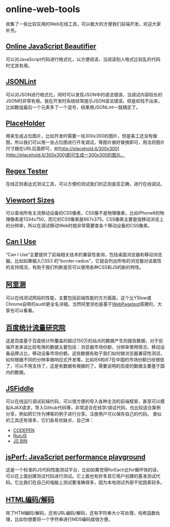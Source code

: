 # online-web-tools
收集了一些比较实用的Web在线工具，可以极大的方便我们前端开发，欢迎大家补充。

## [Online JavaScript Beautifier](http://jsbeautifier.org/)
可以对JavaScript代码进行格式化，以方便阅读，当阅读别人格式比较乱的代码时尤其有用。

## [JSONLint](http://jsonlint.com/)
可以对JSON进行格式化，同时可以发现JSON中的语法错误，当调试内容较长的JSON时非常有用。我在开发时系统经常提示JSON语法错误，但是却找不出来，比如数组最后一个元素多了一个逗号，结果用JSONLint一就搞定了。

## [PlaceHolder](http://placehold.it/)
用来生成占位图片，比如开发时需要一张300x300的图片，但是美工还没有做图，所以我们可以用一张占位图进行开发调试，等图片做好替换即可，用法将图片尺寸跟在URL后面即可，如[http://placehold.it/300x300](http://placehold.it/300x300)即可生成一300x300的图片。

## [Regex Tester](http://regexpal.com/)
在线正则表达式测试工具，可以方便的测试我们的正则是否正确，进行在线调试。

## [Viewport Sizes](http://viewportsizes.com/)
可以查询所有主流移动设备的CSS像素，CSS像不是物理像素，比如iPhone6的物理像素是1334x750，而它的CSS像素是667x375。CSS像素主要是指移动浏览上的分辨率，所以在调试移动Web时就非常需要查各个移动设备的CSS像素。

## [Can I Use](http://caniuse.com/)
“Can I Use”主要提供了前端相关技术的兼容性查询，包括桌面浏览器和移动浏览器。比如如果输入CSS3 的“border-radius”，它就会列出所有的浏览器对该属性的支持情况，有助于我们判断是否可以使用各种CSS和JS的新的特性。

## [阿里测](http://alibench.com/)
可以在线测试网站的性能，主要包括前端性能的方方面面，这个比YSlow或Chrome自带的audit更全名详细。当然阿里测也是基于[WebPagetest](http://www.webpagetest.org/)搭建的，大家也可以看看。

## [百度统计流量研究院](http://tongji.baidu.com/data/)
这是百度基于百度统计所覆盖的超过150万的站点的数据产生的报告数据，对于前端开发来说比较有用的数据主要包括：浏览器市场份额，分辨率使用情况，移动设备品牌占比，移动设备市场份额。这些数据有助于我们如何做浏览器兼容性测试，如何根据不同的分辨率做响应式开发等。比如IE6和IE7在中国的市场份额已经很低了，可以不用支持了，这是有数据有根据的了。需要说明的百度的数据主要基于国内的数据。

## [JSFiddle](http://jsfiddle.net/)
可以在线运行调试前端代码，可以很方便的导入各种主流的前端框架，甚至可以模拟AJAX请求，导入Github代码等，非常适合在线学/调试代码，也比较适合案例分享，例如把它作为博客的例子进行分享。注册用户可以保存自己的代码。
类似的工具还有很多，它们各有优缺点，自己体：
* [CODEPEN](http://codepen.io/)
* [RunJS](http://runjs.cn/code)
* [JS BIN](http://jsbin.com/)

## [jsPerf: JavaScript performance playground](http://jsperf.com/)
这是一个标准的JS代码性能测试平台，比如如果觉得forEach比for循环快的话，可以在上面创建测试代码进行测试。它上面也有好多其它用户创建的基准测试代码。它比我们在自己的电脑上测试要准确得多，因为本地测试外部干扰因素较多。

## [HTML编码/解码](http://www.convertstring.com/zh_CN/EncodeDecode/HtmlEncode)
除了HTM编码/解码，还有URL编码/解码，还有字符串大小写处理，哈希函数处理，比如你想要将一个字符串进行MD5编码就很方便。
